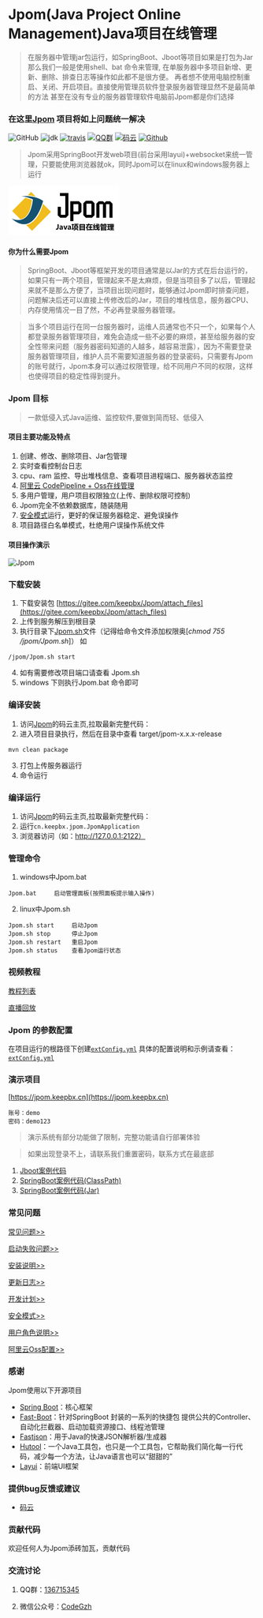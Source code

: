 # Jpom(Java Project Online Management)Java项目在线管理

> 在服务器中管理jar包运行，如SpringBoot、Jboot等项目如果是打包为Jar那么我们一般是使用shell、bat 命令来管理, 
> 在单服务器中多项目新增、更新、删除、排查日志等操作如此都不是很方便。
> 再者想不使用电脑控制重启、关闭、开启项目。直接使用管理员软件登录服务器管理显然不是最简单的方法
> 甚至在没有专业的服务器管理软件电脑前Jpom都是你们选择


###  在这里[Jpom](https://gitee.com/keepbx/Jpom) 项目将如上问题统一解决

![GitHub](https://img.shields.io/github/license/jiangzeyin/jpom.svg?style=flat)
![jdk](https://img.shields.io/badge/JDK-1.8+-green.svg)
[![travis](https://travis-ci.org/jiangzeyin/Jpom.svg?branch=master)](https://travis-ci.org/jiangzeyin/Jpom)
[![QQ群](https://img.shields.io/badge/QQ%E7%BE%A4-136715345-yellowgreen.svg)](https://shang.qq.com/wpa/qunwpa?idkey=7be1882a2e2f07cd4af28bbb1f13362af270ba4615f2a6c7aaf9605fc0563d1b)
[![码云](https://img.shields.io/badge/Gitee-%E7%A0%81%E4%BA%91-yellow.svg)](https://gitee.com/keepbx/Jpom)
[![Github](https://img.shields.io/badge/Github-Github-red.svg)](https://github.com/jiangzeyin/Jpom)

> Jpom采用SpringBoot开发web项目(前台采用layui)+websocket来统一管理，只要能使用浏览器就ok，同时Jpom可以在linux和windows服务器上运行

![logo](/doc/logo.png)

#### 你为什么需要Jpom

> SpringBoot、Jboot等框架开发的项目通常是以Jar的方式在后台运行的，如果只有一两个项目，管理起来不是太麻烦，但是当项目多了以后，管理起来就不是那么方便了，当项目出现问题时，能够通过Jpom即时排查问题，问题解决后还可以直接上传修改后的Jar，项目的堆栈信息，服务器CPU、内存使用情况一目了然，不必再登录服务器管理。

> 当多个项目运行在同一台服务器时，运维人员通常也不只一个，如果每个人都登录服务器管理项目，难免会造成一些不必要的麻烦，甚至给服务器的安全性带来问题（服务器密码知道的人越多，越容易泄露），因为不需要登录服务器管理项目，维护人员不需要知道服务器的登录密码，只需要有Jpom的账号就行，Jpom本身可以通过权限管理，给不同用户不同的权限，这样也使得项目的稳定性得到提升。

### Jpom 目标

> 一款低侵入式Java运维、监控软件,要做到简而轻、低侵入

#### 项目主要功能及特点

1. 创建、修改、删除项目、Jar包管理
2. 实时查看控制台日志
3. cpu、ram 监控、导出堆栈信息、查看项目进程端口、服务器状态监控
4. [阿里云 CodePipeline + Oss在线管理](/doc/CodePipeline-Oss.md)
5. 多用户管理，用户项目权限独立(上传、删除权限可控制)
6. Jpom完全不依赖数据库，随装随用
7. [安全模式](/doc/safeMode.md)运行，更好的保证服务器稳定、避免误操作
8. 项目路径白名单模式，杜绝用户误操作系统文件


#### 项目操作演示

![Jpom](http://s.keepbx.cn/jpom-demo-gif.gif)

### 下载安装

1. 下载安装包 [https://gitee.com/keepbx/Jpom/attach_files](https://gitee.com/keepbx/Jpom/attach_files)
2. 上传到服务解压到根目录
3. 执行目录下[Jpom.sh](/script/Jpom.sh)文件（记得给命令文件添加权限奥[*chmod  755 /jpom/Jpom.sh*]）
    如
```
/jpom/Jpom.sh start
```
4. 如有需要修改项目端口请查看 Jpom.sh
5. windows 下则执行Jpom.bat 命令即可

### 编译安装

1. 访问[Jpom](https://gitee.com/keepbx/Jpom)的码云主页,拉取最新完整代码：
2. 进入项目目录执行，然后在目录中查看 target/jpom-x.x.x-release
```
mvn clean package
```
3. 打包上传服务器运行
4. 命令运行

### 编译运行

1. 访问[Jpom](https://gitee.com/keepbx/Jpom)的码云主页,拉取最新完整代码：
2. 运行`cn.keepbx.jpom.JpomApplication`
3. 浏览器访问（如：http://127.0.0.1:2122）

### 管理命令
1. windows中Jpom.bat
```
Jpom.bat     启动管理面板(按照面板提示输入操作)
```
2. linux中Jpom.sh
```
Jpom.sh start     启动Jpom 
Jpom.sh stop      停止Jpom
Jpom.sh restart   重启Jpom
Jpom.sh status    查看Jpom运行状态
```

### 视频教程

[教程列表](https://mp.weixin.qq.com/mp/homepage?__biz=Mzg2OTEzMDIwNg==&hid=5&sn=3712b3edbe0af22c88ac3178a840a799)

[直播回放](https://yq.aliyun.com/live/970)

### Jpom 的参数配置

   在项目运行的根路径下创建[`extConfig.yml`](/src/main/resources/bin/extConfig.yml) 具体的配置说明和示例请查看：[`extConfig.yml`](/src/main/resources/bin/extConfig.yml) 

### 演示项目

   [https://jpom.keepbx.cn](https://jpom.keepbx.cn)
```   
账号：demo
密码：demo123
```    
   > 演示系统有部分功能做了限制，完整功能请自行部署体验
   
   > 如果出现登录不上，请联系我们重置密码，联系方式在最底部
    
   1. [Jboot案例代码](https://gitee.com/keepbx/Jpom-demo-case/tree/master/jboot-test)
   2. [SpringBoot案例代码(ClassPath)](https://gitee.com/keepbx/Jpom-demo-case/tree/master/springboot-test)
   3. [SpringBoot案例代码(Jar)](https://gitee.com/keepbx/Jpom-demo-case/tree/master/springboot-test-jar)

### 常见问题

[常见问题>>](/FQA.md) 
 
[启动失败问题>>](https://gitee.com/keepbx/Jpom/wikis/pages?sort_id=1395625&doc_id=264493)

[安装说明>>](https://gitee.com/keepbx/Jpom/wikis/pages?sort_id=1395348&doc_id=264493)

[更新日志>>](/CHANGELOG.md)

[开发计划>>](/PLANS.md)

[安全模式>>](/doc/safeMode.md)  

[用户角色说明>>](/doc/safeMode.md#用户权限说明)

[阿里云Oss配置>>](/doc/CodePipeline-Oss.md)


### 感谢
 Jpom使用以下开源项目
  - [Spring Boot](https://github.com/spring-projects/spring-boot)：核心框架
  - [Fast-Boot](https://gitee.com/keepbx/common-parent)：针对SpringBoot 封装的一系列的快捷包 提供公共的Controller、自动化拦截器、启动加载资源接口、线程池管理
  - [Fastjson](https://github.com/alibaba/fastjson)：用于Java的快速JSON解析器/生成器
  - [Hutool](https://gitee.com/loolly/hutool)：一个Java工具包，也只是一个工具包，它帮助我们简化每一行代码，减少每一个方法，让Java语言也可以“甜甜的”
  - [Layui](https://gitee.com/sentsin/layui)：前端UI框架
  

### 提供bug反馈或建议

- [码云](https://gitee.com/keepbx/Jpom/issues)

### 贡献代码
  欢迎任何人为Jpom添砖加瓦，贡献代码
  
### 交流讨论

  1. QQ群：[136715345](https://shang.qq.com/wpa/qunwpa?idkey=93ff8d8a37a436b752fe38d32075bb1b32a8e0b3d3ff19d0b541ca840433f561)
  
  2. 微信公众号：[CodeGzh](/doc/CodeGzh-QrCode.jpg)
  